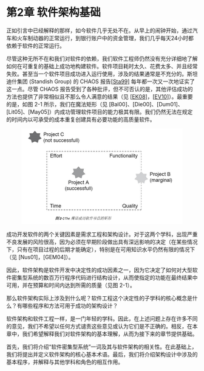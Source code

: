 # 第2章 软件架构基础

正如引言中已经解释的那样，如今软件几乎无处不在。从早上的闹钟开始，通过汽车和火车制动器的正常运行，到银行账户中的资金管理，我们几乎每天24小时都依赖于软件的正常运行。

尽管这种无所不在和我们对软件的依赖，我们软件工程师仍然没有充分详细地了解如何在可重复的基础上成功地构建软件。软件项目耗时太久、花费太多、并且经常失败。甚至当一个软件项目成功进入运行使用，涉及的结果通常是不充分的。斯坦迪什集团 (Standish Group) 的 CHAOS 报告\[[Sta99\]](<README (1).md#ref58>) 每年都一次又一次地证实了这一点。尽管 CHAOS 报告受到了各种批评，但不可否认的是，其他评估成功的方法也提供了非常相似且不那么令人满意的结果（见 \[[EK08\]](<README (1).md#ref20>)，\[[EV10\]](<README (1).md#ref22>)）。最重要的是，如图 2-1 所示，我们在魔法矩形（见 \[Bal00]、\[Die00]、\[Dum01]、\[Lit05]、\[May05]）内成功管理软件项目的能力极其有限。我们仍然无法在规定的时间内以可承受的成本重复创建具有必要功能的高质量软件。

<figure><img src=".gitbook/assets/image (21).png" alt=""><figcaption></figcaption></figure>

成功开发软件的两个关键因素是需求工程和架构设计。对于这两个学科，出现严重不良发展的风险很高，因为必须在早期阶段做出具有深远影响的决定（在某些情况下，只有在项目过程的后期才能确定），特别是在可用知识水平仍然有限的情况下（见 \[Nus01]，\[GEM04]）。

因此，软件架构是软件开发中决定性的成功因素之一，因为它决定了如何对大型软件密集型系统的数百万行程序代码进行结构设计，从而使指定的功能在最终结果中可用，并在预算和时间内达到所需的质量（见图 2-1）。

那么软件架构实际上涉及到什么呢？软件工程这个决定性的子学科的核心概念是什么？有哪些程序和方法可用于成功的架构设计？

软件架构和软件工程一样，是一门年轻的学科。因此，在上述问题上存在许多不同的意见，我们不希望以任何方式谴责这些意见或认为它们是不正确的。相反，在本章中，我们希望解释我们对软件架构的基本理解，从而为接下来的章节提供基础。

首先，我们将介绍“软件密集型系统”一词及其与软件架构的相关性。在此基础上，我们将提出并定义软件架构的核心基本术语。最后，我们将介绍架构设计中涉及的基本程序，并解释与其他学科和角色的相互作用。
